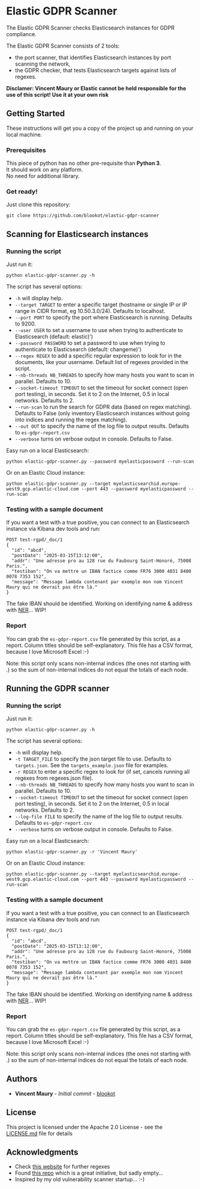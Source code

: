 # Elastic GDPR Scanner

The Elastic GDPR Scanner checks Elasticsearch instances for GDPR compliance.

The Elastic GDPR Scanner consists of 2 tools:
* the port scanner, that identifies Elasticsearch instances by port scanning the network,
* the GDPR checker, that tests Elasticsearch targets against lists of regexes.


**Disclamer: Vincent Maury or Elastic cannot be held responsible for the use of this script! Use it at your own risk**

## Getting Started

These instructions will get you a copy of the project up and running on your local machine.

### Prerequisites

This piece of python has no other pre-requisite than **Python 3**.<br/>
It should work on any platform.<br/>
No need for additional library.

### Get ready!

Just clone this repository:
```
git clone https://github.com/blookot/elastic-gdpr-scanner
```


## Scanning for Elasticsearch instances


### Running the script

Just run it:

```
python elastic-gdpr-scanner.py -h
```


The script has several options:
* `-h` will display help.
* `--target TARGET` to enter a specific target (hostname or single IP or IP range in CIDR format, eg 10.50.3.0/24). Defaults to localhost.
* `--port PORT` to specify the port where Elasticsearch is running. Defaults to 9200.
* `--user USER` to set a username to use when trying to authenticate to Elasticsearch (default: elastic)')
* `--password PASSWORD` to set a password to use when trying to authenticate to Elasticsearch (default: changeme)')
* `--regex REGEX` to add a specific regular expression to look for in the documents, like your username. Default list of regexes provided in the script.
* `--nb-threads NB_THREADS` to specify how many hosts you want to scan in parallel. Defaults to 10.
* `--socket-timeout TIMEOUT` to set the timeout for socket connect (open port testing), in seconds. Set it to 2 on the Internet, 0.5 in local networks. Defaults to 2.
* `--run-scan` to run the search for GDPR data (based on regex matching). Defaults to False (only inventory Elasticsearch instances without going into indices and running the regex matching).
* `--out OUT` to specify the name of the log file to output results. Defaults to `es-gdpr-report.csv`
* `--verbose` turns on verbose output in console. Defaults to False.

Easy run on a local Elasticsearch:
```
python elastic-gdpr-scanner.py --password myelasticpassword --run-scan
```
Or on an Elastic Cloud instance:
```
python elastic-gdpr-scanner.py --target myelasticsearchid.europe-west9.gcp.elastic-cloud.com --port 443 --password myelasticpassword --run-scan
```

### Testing with a sample document

If you want a test with a true positive, you can connect to an Elasticsearch instance via Kibana dev tools and run:

```
POST test-rgpd/_doc/1
{
  "id": "abcd",
  "postDate": "2025-03-15T13:12:00",
  "addr": "Une adresse pro au 128 rue du Faubourg Saint-Honoré, 75008 Paris.",
  "testiban": "On va mettre un IBAN factice comme FR76 3000 4031 8400 0078 7353 152",
  "message": "Message lambda contenant par exemple mon nom Vincent Maury qui ne devrait pas être là."
}
```

The fake IBAN should be identified.
Working on identifying name & address with [NER](https://en.wikipedia.org/wiki/Named-entity_recognition)... WIP!

### Report

You can grab the `es-gdpr-report.csv` file generated by this script, as a report. Column titles should be self-explanatory.
This file has a CSV format, because I love Microsoft Excel :-)

Note: this script only scans non-internal indices (the ones not starting with .) so the sum of non-internal indices do not equal the totals of each node.


## Running the GDPR scanner


### Running the script

Just run it:

```
python elastic-gdpr-scanner.py -h
```

The script has several options:
* `-h` will display help.
* `-t TARGET_FILE` to specify the json target file to use. Defaults to `targets.json`. See the `targets_example.json` file for examples.
* `-r REGEX` to enter a specific regex to look for (if set, cancels running all regexes from regexes.json file).
* `--nb-threads NB_THREADS` to specify how many hosts you want to scan in parallel. Defaults to 10.
* `--socket-timeout TIMEOUT` to set the timeout for socket connect (open port testing), in seconds. Set it to 2 on the Internet, 0.5 in local networks. Defaults to 2.
* `--log-file FILE` to specify the name of the log file to output results. Defaults to `es-gdpr-report.csv`
* `--verbose` turns on verbose output in console. Defaults to False.

Easy run on a local Elasticsearch:
```
python elastic-gdpr-scanner.py -r 'Vincent Maury'
```
Or on an Elastic Cloud instance:
```
python elastic-gdpr-scanner.py --target myelasticsearchid.europe-west9.gcp.elastic-cloud.com --port 443 --password myelasticpassword --run-scan
```

### Testing with a sample document

If you want a test with a true positive, you can connect to an Elasticsearch instance via Kibana dev tools and run:

```
POST test-rgpd/_doc/1
{
  "id": "abcd",
  "postDate": "2025-03-15T13:12:00",
  "addr": "Une adresse pro au 128 rue du Faubourg Saint-Honoré, 75008 Paris.",
  "testiban": "On va mettre un IBAN factice comme FR76 3000 4031 8400 0078 7353 152",
  "message": "Message lambda contenant par exemple mon nom Vincent Maury qui ne devrait pas être là."
}
```

The fake IBAN should be identified.
Working on identifying name & address with [NER](https://en.wikipedia.org/wiki/Named-entity_recognition)... WIP!

### Report

You can grab the `es-gdpr-report.csv` file generated by this script, as a report. Column titles should be self-explanatory.
This file has a CSV format, because I love Microsoft Excel :-)

Note: this script only scans non-internal indices (the ones not starting with .) so the sum of non-internal indices do not equal the totals of each node.


## Authors

* **Vincent Maury** - *Initial commit* - [blookot](https://github.com/blookot)

## License

This project is licensed under the Apache 2.0 License - see the [LICENSE.md](LICENSE.md) file for details

## Acknowledgments

* Check [this website](https://ipsec.pl/data-protection/2012/european-personal-data-regexp-patterns.html) for further regexes
* Found [this repo](https://github.com/tvfischer/gdpr-data-patterns-detection) which is a great initiative, but sadly empty...
* Inspired by my old vulnerability scanner startup... :-)

